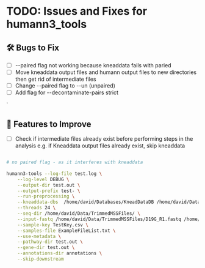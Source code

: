 

# TODO: Issues and Fixes for humann3_tools

## 🛠️ Bugs to Fix
- [ ] --paired flag not working because kneaddata fails with paried
- [ ] Move kneaddata output files and humann output files to new directories then get rid of intermediate files
- [ ] Change --paired flag to --un (unpaired)
- [ ] Add flag for --decontaminate-pairs strict

`

## 🔧 Features to Improve
- [ ] Check if intermediate files already exist before performing steps in the analysis
        e.g. if Kneaddata output files already exist, skip kneaddata


```bash

# no paired flag - as it interferes with kneaddata
	
humann3-tools --log-file test.log \
	--log-level DEBUG \
	--output-dir test.out \
	--output-prefix test- \
	--run-preprocessing \
	--kneaddata-dbs  /home/david/Databases/KneadDataDB /home/david/Databases/BT2ContaminantDB \
	--threads 24 \
	--seq-dir /home/david/Data/TrimmedMSSFiles/ \
	--input-fastq /home/david/Data/TrimmedMSSFiles/D19G_R1.fastq /home/david/Data/TrimmedMSSFiles/D19G_R2.fastq \
	--sample-key TestKey.csv \
	--samples-file ExampleFileList.txt \
	--use-metadata \
	--pathway-dir test.out \
	--gene-dir test.out \
	--annotations-dir annotations \
	--skip-downstream
